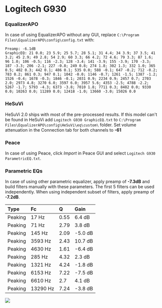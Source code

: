 # Logitech G930

### EqualizerAPO
In case of using EqualizerAPO without any GUI, replace `C:\Program Files\EqualizerAPO\config\config.txt`
with:
```
Preamp: -6.1dB
GraphicEQ: 21 0.0; 23 5.9; 25 5.7; 28 5.1; 31 4.4; 34 3.9; 37 3.5; 41 3.2; 45 2.9; 49 2.8; 54 2.9; 60 3.3; 66 4.2; 72 4.6; 79 3.3; 87 1.6; 96 1.0; 106 -0.5; 116 -2.3; 128 -3.4; 141 -3.9; 155 -3.9; 170 -3.3; 187 -3.3; 206 -2.1; 227 -0.8; 249 0.8; 274 1.8; 302 1.3; 332 1.0; 365 0.5; 402 0.3; 442 0.1; 486 0.1; 535 0.0; 588 -0.1; 647 -0.2; 712 -0.2; 783 0.2; 861 0.3; 947 0.1; 1042 -0.0; 1146 -0.7; 1261 -1.5; 1387 -1.2; 1526 -0.4; 1678 -0.3; 1846 -0.1; 2031 0.9; 2234 0.9; 2457 0.7; 2703 2.0; 2973 4.8; 3270 6.0; 3597 6.0; 3957 5.6; 4353 -2.5; 4788 -2.2; 5267 -1.7; 5793 -4.3; 6373 -3.8; 7010 1.8; 7711 0.3; 8482 0.0; 9330 0.0; 10263 0.0; 11289 0.0; 12418 -1.0; 13660 -3.0; 15026 0.0
```

### HeSuVi
HeSuVi 2.0 ships with most of the pre-processed results. If this model can't be found in HeSuVi add
`Logitech G930 GraphicEQ.txt` to `C:\Program Files\EqualizerAPO\config\HeSuVi\eq\custom\` folder.
Set volume attenuation in the Connection tab for both channels to **-61**

### Peace
In case of using Peace, click *Import* in Peace GUI and select `Logitech G930 ParametricEQ.txt`.

### Parametric EQs
In case of using other parametric equalizer, apply preamp of **-7.3dB** and build filters manually
with these parameters. The first 5 filters can be used independently.
When using independent subset of filters, apply preamp of **-7.2dB**.

| Type    | Fc       |    Q | Gain    |
|:--------|:---------|:-----|:--------|
| Peaking | 17 Hz    | 0.55 | 6.4 dB  |
| Peaking | 71 Hz    | 2.79 | 3.8 dB  |
| Peaking | 145 Hz   | 2.09 | -5.0 dB |
| Peaking | 3593 Hz  | 2.43 | 10.7 dB |
| Peaking | 4630 Hz  | 1.61 | -6.4 dB |
| Peaking | 285 Hz   | 4.32 | 2.3 dB  |
| Peaking | 1321 Hz  | 4.24 | -1.8 dB |
| Peaking | 6153 Hz  | 7.22 | -7.5 dB |
| Peaking | 6610 Hz  | 2.7  | 4.1 dB  |
| Peaking | 13290 Hz | 7.24 | -3.8 dB |

![](https://raw.githubusercontent.com/jaakkopasanen/AutoEq/master/results/oratory1990/harman_over-ear_2018/Logitech%20G930/Logitech%20G930.png)